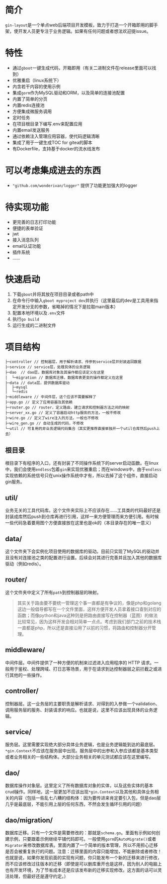 # 简介

`gin-layout`是一个单点web后端项目开发模板，致力于打造一个开箱即用的脚手架，使开发人员更专注于业务逻辑。如果有任何问题或者想法欢迎提issue。

# 特性

* 通过`gboot`一键生成代码，开箱即用（有关二进制文件在release里面可以找到）
* 优雅重启（linux系统下）
* 内含若干内容的使用示例
* 集成`gorm`作为MySQL驱动和ORM，以及简单的连接池配置
* 内置了简单的分页
* 内置redis连接池
* 方便集成微服务调用
* 定时任务
* 在项目根目录下编写.env来配置应用
* 内置email发送服务
* 通过依赖注入管理应用容器，使代码逻辑清晰
* 集成了用于一键生成TOC for gitea的脚本
* 有Dockerfile，支持基于docker的流水线发布

# 可以考虑集成进去的东西

* `"github.com/wonderivan/logger"` 提供了功能更加强大的logger

# 待实现功能

* 更完善的日志打印功能
* 便捷的表单验证
* jwt
* 接入消息队列
* email认证功能
* 插件系统
* ……

# 快速启动

1. 下载`gboot`并将其放在项目目录或者path中
2. 在命令行中输入`gboot myproject dev`并执行（这里最后的dev是工具用来指定开发分支的参数，省略掉的情况下是拉取main版本）
3. 配置本地环境以及`.env`文件
4. 执行`go build`
5. 运行生成的二进制文件

# 项目结构

```
├─controller // 控制器层，用于解析请求、传参到service层并封装返回数据
├─service // service层，处理具体的业务逻辑
├─dao  // dao层，数据库对象及其操作都应该定义在这里
│  └─migration // 数据库迁移，数据库表更变的操作都定义在这里
├─data // data层，提供数据库驱动
│  ├─mysql
│  └─redis
├─middleware // 中间件层，这个应该不需要解释了
├─app.go // 定义了应用容器及其依赖
├─router.go // router，定义路由，建立请求和控制器方法之间的映射
├─server_xx.go // 定义了容器启动http服务的方法，一般不修改
├─wire.go // 定义了wire注入的方法，一般也不修改
├─wire_gen.go // 自动生成的代码，不修改
└─util // 可复用的非业务逻辑代码集合（其实更推荐直接单独开一个util仓库然后push上去）
```

## 根目录

根目录下有程序的入口，还有封装了不同操作系统下的server启动函数。在linux中，我们会使用`endless`包着`gin`来实现优雅重启；而在windows中，由于`endless`实现依赖的系统信号只在unix操作系统中才有，所以去掉了这个组件，直接启动gin服务。

## util/

业务无关的工具代码库。这个文件夹实际上不应该存在……工具类的代码最好还是封装成库然后push到仓库再进行引用，这样一来方便管理而来方便引用。有时候一些代码急着要用图个方便直接放在这里也是ok的（本目录存在的唯一意义）

## data/

这个文件夹下会实例化项目使用的数据库的驱动。目前只实现了MySQL的驱动并且没有对连接池之类的配置进行设置。后续会对其进行完善并且加入其他的数据库驱动（例如redis）。

## router/

这个文件夹中定义了所有`path`到控制器层的映射。

> 其实关于路由要不要统一管理这个事一直都是有争议的，像是php和golang这边一般倡导都写在一个文件里面，这样方便开发人员拿着接口查到对应的函数；而像python和java这种则是把路由直接写在控制器（蓝图）的做法比较常见，因为这样开发会相对简单一点点。考虑到我们部门之前的技术栈一直都是php，所以还是直接沿用了以前的习惯，将路由和控制器分开管理。

## middleware/

中间件层。中间件提供了一种方便的机制来过滤进入应用程序的 HTTP 请求。一般用于鉴权、处理跨域、打日志等场景，用于在请求到达控制器层之前拦截之或进行其他的一些操作。

## controller/

控制器层。这一业务层的主要职责是解析请求、对得到的入参做一个validation、调用服务层的服务、封装请求的响应。也就是说，这里不应该出现具体的业务逻辑。

## service/

服务层。这里需要实现绝大部分具体业务逻辑，也是业务逻辑能到达的最底层。`*gin.Context`不应该在服务层中出现。服务层中的出参和入参应该都是基本类型或者业务相关的一些结构体。大部分业务相关的单元测试都应该在这里编写。

## dao/

数据库操作对象层。这里定义了所有数据库对象的实体，以及这些实体的基本crud操作。同样地，这一层更加不应该出现`*gin.Context`以及其他和具体业务相关的内容（包括一些乱七八糟的结构体：因为要传进来肯定要引入包，但是dao层几乎是最底层，不能引用上层的任何东西，不然会发生循环引用的问题）

## dao/migration/

数据库迁移。只有一个文件是需要修改的：那就是`schema.go`。里面有示例如何创建示例，只要跟着示例继续平铺代码即可。一般使用`gorm`的`AutoMigrate()`或者`Migrator`来修改数据库表。里面内置了一个简单的版本管理，所以不用担心迁移是否会被重复执行的问题。注意：迁移里面的内容只能增加，不能删除或者修改！也就是说，如果你发现前面的实现有问题，你只能发布一个新的迁移来进行修改，而不应该修改过往版本的迁移（即使是可以删库重开也是这样，因为别人的电脑上也有开发环境，为了节省成本还是应该发布新的迁移实现修改。这方面的话可以灵活处理，但最好还是遵守约定。）
